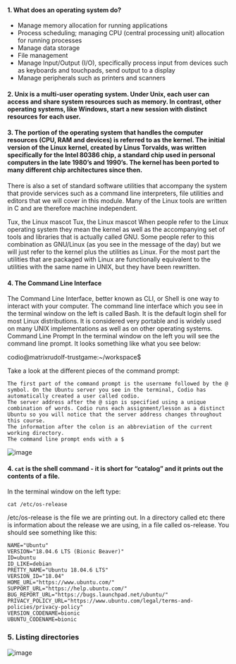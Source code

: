#### 1. What does an operating system do?

   - Manage memory allocation for running applications
   - Process scheduling; managing CPU (central processing unit) allocation for running processes
   - Manage data storage
   - File management
   - Manage Input/Output (I/O), specifically process input from devices such as keyboards and touchpads, send output to a display
   - Manage peripherals such as printers and scanners

#### 2. Unix is a multi-user operating system. Under Unix, each user can access and share system resources such as memory. In contrast, other operating systems, like Windows, start a new session with distinct resources for each user.

#### 3. The portion of the operating system that handles the computer resources (CPU, RAM and devices) is referred to as the kernel. The initial version of the Linux kernel, created by Linus Torvalds, was written specifically for the Intel 80386 chip, a standard chip used in personal computers in the late 1980’s and 1990’s. The kernel has been ported to many different chip architectures since then.

There is also a set of standard software utilities that accompany the system that provide services such as a command line interpreters, file utilities and editors that we will cover in this module. Many of the Linux tools are written in C and are therefore machine independent.
	
Tux, the Linux mascot
Tux, the Linux mascot
When people refer to the Linux operating system they mean the kernel as well as the accompanying set of tools and libraries that is actually called GNU. Some people refer to this combination as GNU/Linux (as you see in the message of the day) but we will just refer to the kernel plus the utilities as Linux. For the most part the utilities that are packaged with Linux are functionally equivalent to the utilities with the same name in UNIX, but they have been rewritten.



#### 4. The Command Line Interface
The Command Line Interface, better known as CLI, or Shell is one way to interact with your computer. The command line interface which you see in the terminal window on the left is called Bash. It is the default login shell for most Linux distributions. It is considered very portable and is widely used on many UNIX implementations as well as on other operating systems.
Command Line Prompt
In the terminal window on the left you will see the command line prompt. It looks something like what you see below:

codio@matrixrudolf-trustgame:~/workspace$

Take a look at the different pieces of the command prompt:

    The first part of the command prompt is the username followed by the @ symbol. On the Ubuntu server you see in the terminal, Codio has automatically created a user called codio.
    The server address after the @ sign is specified using a unique combination of words. Codio runs each assignment/lesson as a distinct Ubuntu so you will notice that the server address changes throughout this course.
    The information after the colon is an abbreviation of the current working directory.
    The command line prompt ends with a $
    
    
![image](https://user-images.githubusercontent.com/96974600/196700159-100ded28-f3e3-4d10-8b61-7c3901f59b32.png)


#### 4. ```cat``` is the shell command - it is short for “catalog” and it prints out the contents of a file.
In the terminal window on the left type:

```cat /etc/os-release```

/etc/os-release is the file we are printing out. In a directory called etc there is information about the release we are using, in a file called os-release.
You should see something like this:

```
NAME="Ubuntu"
VERSION="18.04.6 LTS (Bionic Beaver)"
ID=ubuntu
ID_LIKE=debian
PRETTY_NAME="Ubuntu 18.04.6 LTS"
VERSION_ID="18.04"
HOME_URL="https://www.ubuntu.com/"
SUPPORT_URL="https://help.ubuntu.com/"
BUG_REPORT_URL="https://bugs.launchpad.net/ubuntu/"
PRIVACY_POLICY_URL="https://www.ubuntu.com/legal/terms-and-policies/privacy-policy"
VERSION_CODENAME=bionic
UBUNTU_CODENAME=bionic
```

### 5. Listing directories
![image](https://user-images.githubusercontent.com/96974600/196708791-11da00ed-bf5e-4168-a59b-0f027208e8b3.png)






